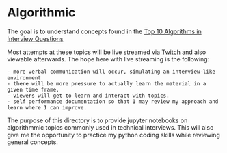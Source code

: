 # Algorithmic
The goal is to understand concepts found in the [Top 10 Algorithms in Interview Questions](https://www.geeksforgeeks.org/top-10-algorithms-in-interview-questions/)

Most attempts at these topics will be live streamed via [Twitch](https://www.twitch.tv/kaycem) and also viewable afterwards.
The hope here with live streaming is the following:
```
- more verbal communication will occur, simulating an interview-like environment
- there will be more pressure to actually learn the material in a given time frame.
- viewers will get to learn and interact with topics.
- self performance documentation so that I may review my approach and learn where I can improve.
```

The purpose of this directory is to provide jupyter notebooks on algorithmmic topics commonly used in technical interviews.
This will also give me the opportunity to practice my python coding skills while reviewing general concepts.
